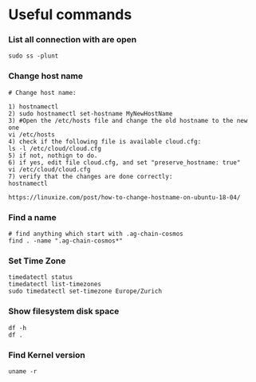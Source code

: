# Useful commands

### List all connection with are open

```text
sudo ss -plunt
```

### Change host name

```text
# Change host name:

1) hostnamectl
2) sudo hostnamectl set-hostname MyNewHostName
3) #Open the /etc/hosts file and change the old hostname to the new one
vi /etc/hosts 
4) check if the following file is available cloud.cfg:
ls -l /etc/cloud/cloud.cfg
5) if not, nothign to do.
6) if yes, edit file cloud.cfg, and set "preserve_hostname: true"
vi /etc/cloud/cloud.cfg
7) verify that the changes are done correctly:
hostnamectl

https://linuxize.com/post/how-to-change-hostname-on-ubuntu-18-04/
```

### Find a name

```text
# find anything which start with .ag-chain-cosmos
find . -name ".ag-chain-cosmos*"
```

### Set Time Zone

```text
timedatectl status
timedatectl list-timezones
sudo timedatectl set-timezone Europe/Zurich
```

### Show filesystem disk space

```text
df -h
df .
```

### Find Kernel version

```text
uname -r 
```

